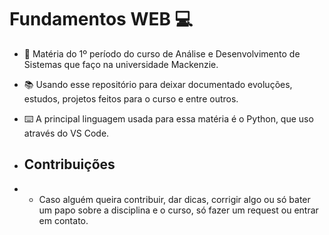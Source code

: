 # Fundamentos WEB 💻

- 📝 Matéria do 1º período do curso de Análise e Desenvolvimento de Sistemas que faço na universidade Mackenzie.
- 📚 Usando esse repositório para deixar documentado evoluções, estudos, projetos feitos para o curso e entre outros.
- ⌨️ A principal linguagem usada para essa matéria é o Python, que uso através do VS Code.

- ## Contribuições

- - Caso alguém queira contribuir, dar dicas, corrigir algo ou só bater um papo sobre a disciplina e o curso, só fazer um request ou entrar em contato. 
